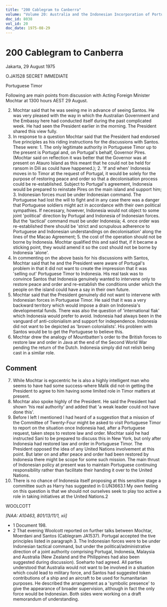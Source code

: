 ```yaml
---
title: "200 Cablegram to Canberra"
volume: "Volume 20: Australia and the Indonesian Incorporation of Portuguese Timor, 1974-1976"
doc_id: 8038
vol_id: 20
doc_date: 1975-08-29
---
```


# 200 Cablegram to Canberra

Jakarta, 29 August 1975

O.JA1528 SECRET IMMEDIATE

Portuguese Timor

Following are main points from discussion with Acting Foreign Minister Mochtar at 1300 hours AEST 29 August.

  2. Mochtar said that he was seeing me in advance of seeing Santos. He was very pleased with the way in which the Australian Government and the Embassy here had conducted itself during the past complicated week. He had seen the President earlier in the morning. The President shared this view fully.
  3. In response to a question Mochtar said that the President had endorsed five principles as his riding instructions for the discussions with Santos. These were: 
    1. The only legitimate authority in Portuguese Timor up to the present is Portugal and, on Portugal's behalf, Governor Pires. (Mochtar said on reflection it was better that the Governor was at present on Atauro Island as this meant that he could not be held for ransom in Dili as could have happened.);
    2. 'If and when' Indonesia moves in to Timor at the request of Portugal, it would be solely for the purpose of restoring peace and order so that a decolonisation process could be re-established. Subject to Portugal's agreement, Indonesia would be prepared to reinstate Pires on the main island and support him;
    3. Indonesian forces must be under Indonesian command. The Portuguese had lost the will to fight and in any case there was a danger that Portuguese soldiers might act in accordance with their own political sympathies. If necessary, however, Indonesia would not object to some joint 'political' direction by Portugal and Indonesia of Indonesian forces. But the 'tactical' command must be under Indonesia;
    4. once order was re-established there should be 'strict and scrupulous adherence to Portuguese and Indonesian understandings on decolonisation' along the lines of the Macao Agreement;
    5. the cost of the operation should not be borne by Indonesia. Mochtar qualified this and said that, if it became a sticking point, they would amend it so the cost should not be borne by Indonesia 'alone'.
  4. In commenting on the above basis for his discussions with Santos, Mochtar said that he and the President were aware of Portugal's problem in that it did not want to create the impression that it was 'selling out' Portuguese Timor to Indonesia. His real task was to convince Santos that Indonesia genuinely wanted to intervene only to restore peace and order and re-establish the conditions under which the people on the island could have a say in their own future.
  5. Mochtar said that the President genuinely did not want to intervene with Indonesian forces in Portuguese Timor. He said that it was a very backward territory which would impose a drain on Indonesia's developmental funds. There was also the question of 'international flak' which Indonesia would prefer to avoid. Indonesia had always been in the vanguard of anti-colonialism and support for independence. Indonesia did not want to be depicted as 'brown colonialists'. His problem with Santos would be to get the Portuguese to believe this.
  6. Mochtar drew the analogy of Mountbatten's order to the British forces to restore law and order in Java at the end of the Second World War pending the return of the Dutch. Indonesia simply did not relish being cast in a similar role. 

## Comment

  7. While Mochtar is egocentric he is also a highly intelligent man who seems to have had some success-where Malik did not-in getting the President to agree to him having some limited role in Timor matters at present.
  8. Mochtar also spoke highly of the President. He said the President had shown 'his real authority' and added that 'a weak leader could not have done this'.
  9. Before I left I mentioned I had heard of a suggestion that a mission of the Committee of Twenty-Four might be asked to visit Portuguese Timor to report on the situation once Indonesia had, after a Portuguese request, taken steps to restore law and order. Mochtar said he had instructed Sani to be prepared to discuss this in New York, but only after Indonesia had restored law and order in Portuguese Timor. The President opposed the idea of any United Nations involvement at this point. But later on and after peace and order had been restored by Indonesia there might be scope for some such mission. The main thrust of Indonesian policy at present was to maintain Portuguese continuing responsibility rather than facilitate their handing it over to the United Nations.
  10. There is no chance of Indonesia itself proposing at this sensitive stage a committee such as Harry has suggested in 0.UN3663.1 My own feeling on this question is that we should not ourselves seek to play too active a role in taking initiatives at the United Nations.2



WOOLCOTT

_[NAA: A10463, 801/13/11/1, xii]_

  * 1 Document 198. 
  * 2 That evening Woolcott reported on further talks between Mochtar, Moerdani and Santos (Cablegram JA1537). Portugal accepted the tive principles listed in paragraph 3. The Indonesian forces were to be under Indonesian tactical command, but under the political/administrative direction of a joint authority comprising Portugal, Indonesia, Malaysia and Australia (New Zealand and the Philippines had also been suggested during discussion). Soeharto had agreed. All parties understood that Australia would not want to be involved in a situation which could lead to military force, and Santos had suggested token contributions of a ship and an aircraft to be used for humanitarian purposes. He described the arrangement as a 'symbolic presence' to give the appearance of broader supervision, although in fact the only force would be Indonesian. Both sides were working on a draft memorandum of understanding. 


